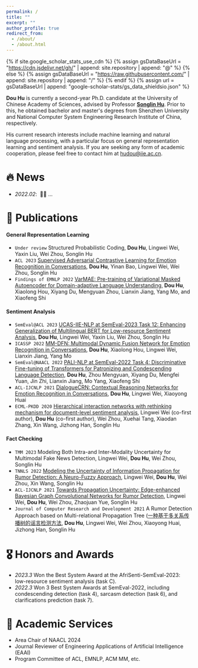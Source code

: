 ```yaml
---
permalink: /
title: ""
excerpt: ""
author_profile: true
redirect_from: 
  - /about/
  - /about.html
---
```


{% if site.google_scholar_stats_use_cdn %}
{% assign gsDataBaseUrl = "https://cdn.jsdelivr.net/gh/" | append: site.repository | append: "@" %}
{% else %}
{% assign gsDataBaseUrl = "https://raw.githubusercontent.com/" | append: site.repository | append: "/" %}
{% endif %}
{% assign url = gsDataBaseUrl | append: "google-scholar-stats/gs_data_shieldsio.json" %}

<span class='anchor' id='about-me'></span>

**Dou Hu** is currently a second-year Ph.D. candidate at the University of Chinese Academy of Sciences, advised by Professor [**Songlin Hu**](https://people.ucas.edu.cn/~husonglin?language=en). 
Prior to this, he obtained bachelor and master's degrees from Shenzhen University and National Computer System Engineering Research Institute of China, respectively. 

His current research interests include machine learning and natural language processing, with a particular focus on general representation learning and sentiment analysis. 
If you are seeking any form of academic cooperation, please feel free to contact him at [hudou@iie.ac.cn](mailto:hudou@iie.ac.cn).

# 🔥 News
- *2022.02*: &nbsp;🎉🎉 ... 


# 📝 Publications

#### General Representation Learning
- ``Under review`` Structured Probabilistic Coding, **Dou Hu**, Lingwei Wei, Yaxin Liu, Wei Zhou, Songlin Hu
- ``ACL 2023`` [Supervised Adversarial Contrastive Learning for Emotion Recognition in Conversations](https://aclanthology.org/2023.acl-long.606.pdf), **Dou Hu**, Yinan Bao, Lingwei Wei, Wei Zhou, Songlin Hu
- ``Findings of EMNLP 2022`` [VarMAE: Pre-training of Variational Masked Autoencoder for Domain-adaptive Language Understanding](https://aclanthology.org/2022.findings-emnlp.468.pdf), **Dou Hu**, Xiaolong Hou, Xiyang Du, Mengyuan Zhou, Lianxin Jiang, Yang Mo, and Xiaofeng Shi

#### Sentiment Analysis
- ``SemEval@ACL 2023`` [UCAS-IIE-NLP at SemEval-2023 Task 12: Enhancing Generalization of Multilingual BERT for Low-resource Sentiment Analysis](https://aclanthology.org/2023.semeval-1.255.pdf), **Dou Hu**, Lingwei Wei, Yaxin Liu, Wei Zhou, Songlin Hu
- ``ICASSP 2022`` [MM-DFN: Multimodal Dynamic Fusion Network for Emotion Recognition in Conversations](https://arxiv.org/pdf/2203.02385.pdf), **Dou Hu**, Xiaolong Hou, Lingwei Wei, Lianxin Jiang, Yang Mo
- ``SemEval@NAACL 2022`` [PALI-NLP at SemEval-2022 Task 4: Discriminative Fine-tuning of Transformers for Patronizing and Condescending Language Detection](https://aclanthology.org/2022.semeval-1.43.pdf), **Dou Hu**, Zhou Mengyuan, Xiyang Du, Mengfei Yuan, Jin Zhi, Lianxin Jiang, Mo Yang, Xiaofeng Shi
- ``ACL-IJCNLP 2021`` [DialogueCRN: Contextual Reasoning Networks for Emotion Recognition in Conversations](https://aclanthology.org/2021.acl-long.547.pdf), **Dou Hu**, Lingwei Wei, Xiaoyong Huai
- ``ECML-PKDD 2020`` [Hierarchical interaction networks with rethinking mechanism for document-level sentiment analysis](https://arxiv.org/pdf/2007.08445.pdf), Lingwei Wei (co-first author), **Dou Hu** (co-first author), Wei Zhou, Xuehai Tang, Xiaodan Zhang, Xin Wang, Jizhong Han, Songlin Hu

#### Fact Checking
- ``TMM 2023`` Modeling Both Intra-and Inter-Modality Uncertainty for Multimodal Fake News Detection, Lingwei Wei, **Dou Hu**, Wei Zhou, Songlin Hu
- ``TNNLS 2022`` [Modeling the Uncertainty of Information Propagation for Rumor Detection: A Neuro-Fuzzy Approach](https://ieeexplore.ieee.org/abstract/document/9837882), Lingwei Wei, **Dou Hu**, Wei Zhou, Xin Wang, Songlin Hu
- ``ACL-IJCNLP 2021`` [Towards Propagation Uncertainty: Edge-enhanced Bayesian Graph Convolutional Networks for Rumor Detection](https://aclanthology.org/2021.acl-long.297.pdf), Lingwei Wei, **Dou Hu**, Wei Zhou, Zhaojuan Yue, Songlin Hu
- ``Journal of Computer Research and Development 2021`` A Rumor Detection Approach based on Multi-relational Propagation Tree ([一种基于多关系传播树的谣言检测方法]((https://crad.ict.ac.cn/cn/article/doi/10.7544/issn1000-1239.2021.20200810)), **Dou Hu**, Lingwei Wei, Wei Zhou, Xiaoyong Huai, Jizhong Han, Songlin Hu

# 🎖 Honors and Awards
- *2023.3* Won the Best System Award at the AfriSenti-SemEval-2023: low-resource sentiment analysis (task C).
- *2022.3* Won 3 Best System Awards at SemEval-2022, including condescending detection (task 4), sarcasm detection (task 6), and clarifications prediction (task 7).

# 💬 Academic Services
- Area Chair of NAACL 2024
- Journal Reviewer of Engineering Applications of Artificial Intelligence (EAAI)
- Program Committee of ACL, EMNLP, ACM MM, etc.
